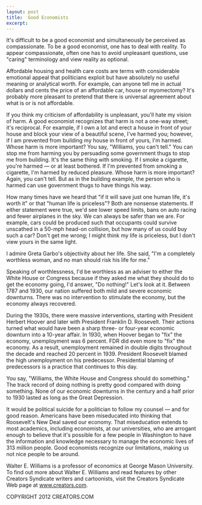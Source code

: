 ```yaml
---
layout: post
title:  Good Economists
excerpt:
---
```


It's difficult to be a good economist and simultaneously be perceived as compassionate. To be a good economist, one has to deal with reality. To appear compassionate, often one has to avoid unpleasant questions, use "caring" terminology and view reality as optional.

Affordable housing and health care costs are terms with considerable emotional appeal that politicians exploit but have absolutely no useful meaning or analytical worth. For example, can anyone tell me in actual dollars and cents the price of an affordable car, house or myomectomy? It's probably more pleasant to pretend that there is universal agreement about what is or is not affordable.

If you think my criticism of affordability is unpleasant, you'll hate my vision of harm. A good economist recognizes that harm is not a one-way street; it's reciprocal. For example, if I own a lot and erect a house in front of your house and block your view of a beautiful scene, I've harmed you; however, if I am prevented from building my house in front of yours, I'm harmed. Whose harm is more important? You say, "Williams, you can't tell." You can stop me from harming you by persuading some government thugs to stop me from building. It's the same thing with smoking. If I smoke a cigarette, you're harmed — or at least bothered. If I'm prevented from smoking a cigarette, I'm harmed by reduced pleasure. Whose harm is more important? Again, you can't tell. But as in the building example, the person who is harmed can use government thugs to have things his way.

How many times have we heard that "if it will save just one human life, it's worth it" or that "human life is priceless"? Both are nonsense statements. If either statement were true, we'd see lower speed limits, bans on auto racing and fewer airplanes in the sky. We can always be safer than we are. For example, cars could be produced such that occupants could survive unscathed in a 50-mph head-on collision, but how many of us could buy such a car? Don't get me wrong; I might think my life is priceless, but I don't view yours in the same light.

 I admire Greta Garbo's objectivity about her life. She said, "I'm a completely worthless woman, and no man should risk his life for me."

Speaking of worthlessness, I'd be worthless as an adviser to either the White House or Congress because if they asked me what they should do to get the economy going, I'd answer, "Do nothing!" Let's look at it. Between 1787 and 1930, our nation suffered both mild and severe economic downturns. There was no intervention to stimulate the economy, but the economy always recovered.

During the 1930s, there were massive interventions, starting with President Herbert Hoover and later with President Franklin D. Roosevelt. Their actions turned what would have been a sharp three- or four-year economic downturn into a 10-year affair. In 1930, when Hoover began to "fix" the economy, unemployment was 6 percent. FDR did even more to "fix" the economy. As a result, unemployment remained in double digits throughout the decade and reached 20 percent in 1939. President Roosevelt blamed the high unemployment on his predecessor. Presidential blaming of predecessors is a practice that continues to this day.

You say, "Williams, the White House and Congress should do something." The track record of doing nothing is pretty good compared with doing something. None of our economic downturns in the century and a half prior to 1930 lasted as long as the Great Depression.

It would be political suicide for a politician to follow my counsel — and for good reason. Americans have been miseducated into thinking that Roosevelt's New Deal saved our economy. That miseducation extends to most academics, including economists, at our universities, who are arrogant enough to believe that it's possible for a few people in Washington to have the information and knowledge necessary to manage the economic lives of 313 million people. Good economists recognize our limitations, making us not nice people to be around.

Walter E. Williams is a professor of economics at George Mason University. To find out more about Walter E. Williams and read features by other Creators Syndicate writers and cartoonists, visit the Creators Syndicate Web page at www.creators.com.

COPYRIGHT 2012 CREATORS.COM
